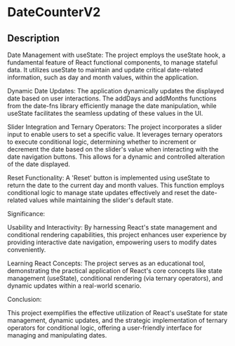 # DateCounterV2

## Description

Date Management with useState:
The project employs the useState hook, a fundamental feature of React functional components, to manage stateful data. It utilizes useState to maintain and update critical date-related information, such as day and month values, within the application.

Dynamic Date Updates:
The application dynamically updates the displayed date based on user interactions. The addDays and addMonths functions from the date-fns library efficiently manage the date manipulation, while useState facilitates the seamless updating of these values in the UI.

Slider Integration and Ternary Operators:
The project incorporates a slider input to enable users to set a specific value. It leverages ternary operators to execute conditional logic, determining whether to increment or decrement the date based on the slider's value when interacting with the date navigation buttons. This allows for a dynamic and controlled alteration of the date displayed.

Reset Functionality:
A 'Reset' button is implemented using useState to return the date to the current day and month values. This function employs conditional logic to manage state updates effectively and reset the date-related values while maintaining the slider's default state.

Significance:

Usability and Interactivity: By harnessing React's state management and conditional rendering capabilities, this project enhances user experience by providing interactive date navigation, empowering users to modify dates conveniently.

Learning React Concepts: The project serves as an educational tool, demonstrating the practical application of React's core concepts like state management (useState), conditional rendering (via ternary operators), and dynamic updates within a real-world scenario.

Conclusion:

This project exemplifies the effective utilization of React's useState for state management, dynamic updates, and the strategic implementation of ternary operators for conditional logic, offering a user-friendly interface for managing and manipulating dates.
